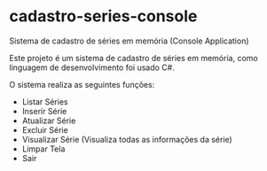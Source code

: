 # cadastro-series-console
Sistema de cadastro de séries em memória (Console Application)

Este projeto é um sistema de cadastro de séries em memória, como linguagem de desenvolvimento foi usado C#.

O sistema realiza as seguintes funções:
* Listar Séries
* Inserir Série
* Atualizar Série
* Excluir Série
* Visualizar Série (Visualiza todas as informações da série)
* Limpar Tela
* Sair
